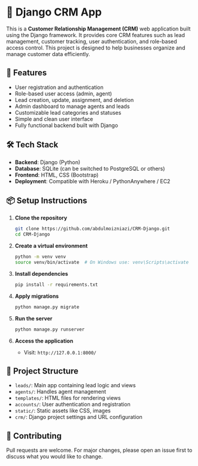 # 🧠 Django CRM App

This is a **Customer Relationship Management (CRM)** web application built using the Django framework. It provides core CRM features such as lead management, customer tracking, user authentication, and role-based access control. This project is designed to help businesses organize and manage customer data efficiently.

## 🚀 Features

- User registration and authentication
- Role-based user access (admin, agent)
- Lead creation, update, assignment, and deletion
- Admin dashboard to manage agents and leads
- Customizable lead categories and statuses
- Simple and clean user interface
- Fully functional backend built with Django

## 🛠 Tech Stack

- **Backend**: Django (Python)
- **Database**: SQLite (can be switched to PostgreSQL or others)
- **Frontend**: HTML, CSS (Bootstrap)
- **Deployment**: Compatible with Heroku / PythonAnywhere / EC2

## 📦 Setup Instructions

1. **Clone the repository**
   ```bash
   git clone https://github.com/abdulmoizniazi/CRM-Django.git
   cd CRM-Django
   ```

2. **Create a virtual environment**
   ```bash
   python -m venv venv
   source venv/bin/activate  # On Windows use: venv\Scripts\activate
   ```

3. **Install dependencies**
   ```bash
   pip install -r requirements.txt
   ```

4. **Apply migrations**
   ```bash
   python manage.py migrate
   ```

5. **Run the server**
   ```bash
   python manage.py runserver
   ```

6. **Access the application**
   - Visit: `http://127.0.0.1:8000/`

## 📂 Project Structure

- `leads/`: Main app containing lead logic and views
- `agents/`: Handles agent management
- `templates/`: HTML files for rendering views
- `accounts/`: User authentication and registration
- `static/`: Static assets like CSS, images
- `crm/`: Django project settings and URL configuration

## 🙌 Contributing

Pull requests are welcome. For major changes, please open an issue first to discuss what you would like to change.

